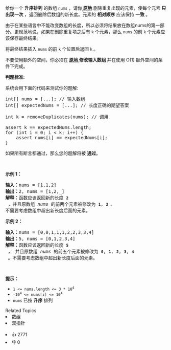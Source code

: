 <p>给你一个 <strong>升序排列</strong> 的数组 <code>nums</code> ，请你<strong><a href="http://baike.baidu.com/item/%E5%8E%9F%E5%9C%B0%E7%AE%97%E6%B3%95" target="_blank"> 原地</a></strong> 删除重复出现的元素，使每个元素 <strong>只出现一次</strong> ，返回删除后数组的新长度。元素的 <strong>相对顺序</strong> 应该保持 <strong>一致</strong> 。</p>

<p>由于在某些语言中不能改变数组的长度，所以必须将结果放在数组nums的第一部分。更规范地说，如果在删除重复项之后有 <code>k</code> 个元素，那么&nbsp;<code>nums</code>&nbsp;的前 <code>k</code> 个元素应该保存最终结果。</p>

<p>将最终结果插入&nbsp;<code>nums</code> 的前 <code>k</code> 个位置后返回 <code>k</code> 。</p>

<p>不要使用额外的空间，你必须在 <strong><a href="https://baike.baidu.com/item/%E5%8E%9F%E5%9C%B0%E7%AE%97%E6%B3%95" target="_blank">原地 </a>修改输入数组 </strong>并在使用 O(1) 额外空间的条件下完成。</p>

<p><strong>判题标准:</strong></p>

<p>系统会用下面的代码来测试你的题解:</p>

<pre>
int[] nums = [...]; // 输入数组
int[] expectedNums = [...]; // 长度正确的期望答案

int k = removeDuplicates(nums); // 调用

assert k == expectedNums.length;
for (int i = 0; i &lt; k; i++) {
    assert nums[i] == expectedNums[i];
}</pre>

<p>如果所有断言都通过，那么您的题解将被 <strong>通过</strong>。</p>

<p>&nbsp;</p>

<p><strong>示例 1：</strong></p>

<pre>
<strong>输入：</strong>nums = [1,1,2]
<strong>输出：</strong>2, nums = [1,2,_]
<strong>解释：</strong>函数应该返回新的长度 <strong><code>2</code></strong> ，并且原数组 <em>nums </em>的前两个元素被修改为 <strong><code>1</code></strong>, <strong><code>2 </code></strong><span><code>。</code></span>不需要考虑数组中超出新长度后面的元素。
</pre>

<p><strong>示例 2：</strong></p>

<pre>
<strong>输入：</strong>nums = [0,0,1,1,1,2,2,3,3,4]
<strong>输出：</strong>5, nums = [0,1,2,3,4]
<strong>解释：</strong>函数应该返回新的长度 <strong><code>5</code></strong> ， 并且原数组 <em>nums </em>的前五个元素被修改为 <strong><code>0</code></strong>, <strong><code>1</code></strong>, <strong><code>2</code></strong>, <strong><code>3</code></strong>, <strong><code>4</code></strong> 。不需要考虑数组中超出新长度后面的元素。
</pre>

<p>&nbsp;</p>

<p><strong>提示：</strong></p>

<ul> 
 <li><code>1 &lt;= nums.length &lt;= 3 * 10<sup>4</sup></code></li> 
 <li><code>-10<sup>4</sup> &lt;= nums[i] &lt;= 10<sup>4</sup></code></li> 
 <li><code>nums</code> 已按 <strong>升序</strong> 排列</li> 
</ul>

<div><div>Related Topics</div><div><li>数组</li><li>双指针</li></div></div><br><div><li>👍 2771</li><li>👎 0</li></div>